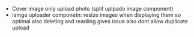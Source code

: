- Cover image only upload photo (split uplpado image component)
- iamge uploader componetn: resize images when displaying them so optimal also deleting and readiing gives issue also dont allow duplicate upload
